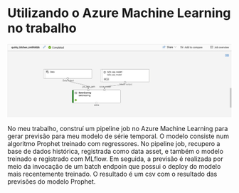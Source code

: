 # Utilizando o Azure Machine Learning no trabalho

![Pipeline Job no Azure Machine Learning](pipeline_job_aml.jpeg)

No meu trabalho, construí um pipeline job no Azure Machine Learning para gerar previsão para meu modelo de série temporal. O modelo consiste num algoritmo Prophet treinado com regressores. No pipeline job, recupero a base de dados histórica, registrada como data asset, e também o modelo treinado e registrado com MLflow. Em seguida, a previsão é realizada por meio da invocação de um batch endpoin que possui o deploy do modelo mais recentemente treinado. O resultado é um csv com o resultado das previsões do modelo Prophet. 
